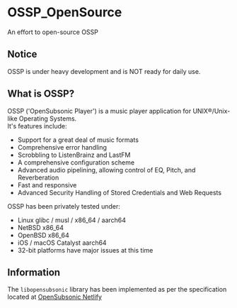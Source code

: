 # OSSP_OpenSource
An effort to open-source OSSP

## Notice
OSSP is under heavy development and is NOT ready for daily use.

## What is OSSP?
OSSP ('OpenSubsonic Player') is a music player application for UNIX®/Unix-like Operating Systems.<br>
It's features include:
- Support for a great deal of music formats
- Comprehensive error handling
- Scrobbling to ListenBrainz and LastFM
- A comprehensive configuration scheme
- Advanced audio pipelining, allowing control of EQ, Pitch, and Reverberation
- Fast and responsive
- Advanced Security Handling of Stored Credentials and Web Requests

OSSP has been privately tested under:
- Linux glibc / musl / x86_64 / aarch64
- NetBSD x86_64
- OpenBSD x86_64
- iOS / macOS Catalyst aarch64
- 32-bit platforms have major issues at this time

## Information
The ```libopensubsonic``` library has been implemented as per the specification located at [OpenSubsonic Netlify](https://opensubsonic.netlify.app/docs/api-reference/)

